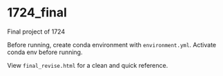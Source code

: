 # 1724_final
Final project of 1724

Before running, create conda environment with `environment.yml`. Activate conda env before running.

View `final_revise.html` for a clean and quick reference. 
